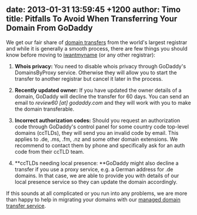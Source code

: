 date: 2013-01-31 13:59:45 +1200
author: Timo
title: Pitfalls To Avoid When Transferring Your Domain From GoDaddy
----

We get our fair share of [domain transfers](https://iwantmyname.com/domains/domain-transfer) from the world's largest registrar and while it is generally a smooth process, there are few things you should know before moving to [iwantmyname](https://iwantmyname.com) (or any other registrar):

1.  **Whois privacy:** You need to disable whois privacy through GoDaddy's DomainsByProxy service. Otherwise they will allow you to start the transfer to another registrar but cancel it later in the process.

2.  **Recently updated owner:** If you have updated the owner details of a domain, GoDaddy will decline the transfer for 60 days. You can send an email to _review60 [at] godaddy.com_ and they will work with you to make the domain transferable.

3.  **Incorrect authorization codes:** Should you request an authorization code through GoDaddy's control panel for some country code top-level domains (ccTLDs), they will send you an invalid code by email. This applies to .de, .ms, .fm, .nz and some other domain extensions. We recommend to contact them by phone and specifically ask for an auth code from their ccTLD team.

4.  **ccTLDs needing local presence: **GoDaddy might also decline a transfer if you use a proxy service, e.g. a German address for .de domains. In that case, we are able to provide you with details of our local presence service so they can update the domain accordingly.

If this sounds at all complicated or you run into any problems, we are more than happy to help in migrating your domains with our [managed domain transfer service](https://iwantmyname.com/transferservice).
